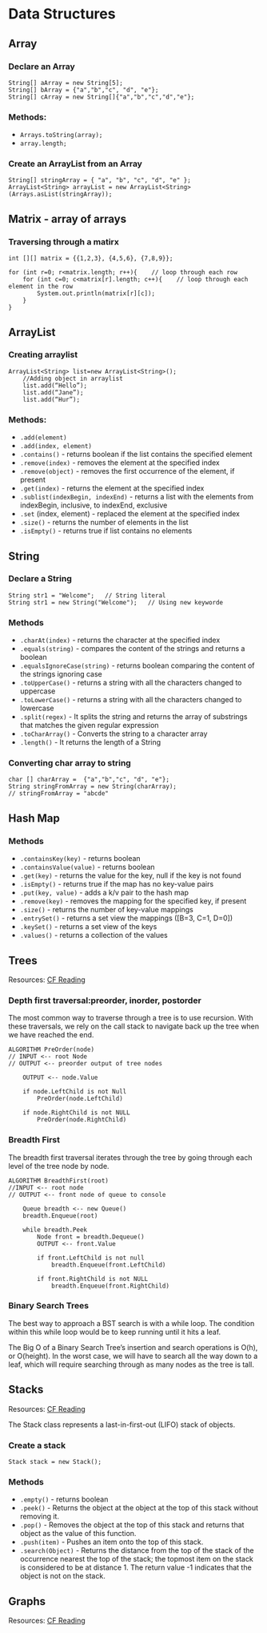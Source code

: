 # Data Structures

## Array

### Declare an Array
```
String[] aArray = new String[5];
String[] bArray = {"a","b","c", "d", "e"};
String[] cArray = new String[]{"a","b","c","d","e"};
```

### Methods: 

- ```Arrays.toString(array);``` 
- ```array.length;```

### Create an ArrayList from an Array
```
String[] stringArray = { "a", "b", "c", "d", "e" };
ArrayList<String> arrayList = new ArrayList<String>(Arrays.asList(stringArray));
```

## Matrix - array of arrays
### Traversing through a matirx
```
int [][] matrix = {{1,2,3}, {4,5,6}, {7,8,9}};

for (int r=0; r<matrix.length; r++){    // loop through each row
	for (int c=0; c<matrix[r].length; c++){    // loop through each element in the row
		System.out.println(matrix[r][c]);
	}
} 
```

## ArrayList
### Creating arraylist 
``` 
ArrayList<String> list=new ArrayList<String>();   
    //Adding object in arraylist   
    list.add(“Hello”);      
    list.add(“Jane”);  
    list.add(“Hur”);  
```
### Methods: 
- ```.add(element)```
- ```.add(index, element)```
- ```.contains()``` - returns boolean if the list contains the specified element
- ```.remove(index)``` - removes the element at the specified index
- ```.remove(object)``` - removes the first occurrence of the element, if present
- ```.get(index)``` - returns the element at the specified index
- ```.sublist(indexBegin, indexEnd)``` - returns a list with the elements from indexBegin, inclusive, to indexEnd, exclusive
- ```.set``` (index, element) - replaced the element at the specified index
- ```.size()``` - returns the number of elements in the list
- ```.isEmpty()``` - returns true if list contains no elements


## String

### Declare a String
 ```
 String str1 = "Welcome";   // String literal
 String str1 = new String("Welcome");   // Using new keyworde
 ```

 ### Methods

- ```.charAt(index)``` - returns the character at the specified index
- ```.equals(string)``` - compares the content of the strings and returns a boolean
- ```.equalsIgnoreCase(string)``` - returns boolean comparing the content of the strings ignoring case
- ```.toUpperCase()``` - returns a string with all the characters changed to uppercase
- ```.toLowerCase()``` - returns a string with all the characters changed to lowercase
- ```.split(regex)``` - It splits the string and returns the array of substrings that matches the given regular expression
- ```.toCharArray()``` - Converts the string to a character array
- ```.length()``` - It returns the length of a String

### Converting char array to string

```
char [] charArray =  {"a","b","c", "d", "e"};
String stringFromArray = new String(charArray);
// stringFromArray = "abcde"
```
## Hash Map

### Methods
- ```.containsKey(key)``` - returns boolean
- ```.containsValue(value)``` - returns boolean
- ```.get(key)``` - returns the value for the key, null if the key is not found
- ```.isEmpty()``` - returns true if the map has no key-value pairs
- ```.put(key, value)``` - adds a k/v pair to the hash map
- ```.remove(key)``` - removes the mapping for the specified key, if present
- ```.size()``` - returns the number of key-value mappings
- ```.entrySet()``` - returns a set view the mappings ([B=3, C=1, D=0])
- ```.keySet()``` - returns a set view of the keys
- ```.values()``` - returns a collection of the values

## Trees

Resources: [CF Reading](https://codefellows.github.io/common_curriculum/data_structures_and_algorithms/Code_401/class-15/resources/Trees.html)

### Depth first traversal:preorder, inorder, postorder

The most common way to traverse through a tree is to use recursion. With these traversals, we rely on the call stack to navigate back up the tree when we have reached the end.

``` 
ALGORITHM PreOrder(node)
// INPUT <-- root Node
// OUTPUT <-- preorder output of tree nodes

    OUTPUT <-- node.Value

    if node.LeftChild is not Null
        PreOrder(node.LeftChild)

    if node.RightChild is not NULL
        PreOrder(node.RightChild)
```

### Breadth First
The breadth first traversal iterates through the tree by going through each level of the tree node by node.
```
ALGORITHM BreadthFirst(root)
//INPUT <-- root node
// OUTPUT <-- front node of queue to console

    Queue breadth <-- new Queue()
	breadth.Enqueue(root)
		
	while breadth.Peek
	    Node front = breadth.Dequeue()
		OUTPUT <-- front.Value

		if front.LeftChild is not null
			breadth.Enqueue(front.LeftChild)

		if front.RightChild is not NULL
			breadth.Enqueue(front.RightChild)
```

### Binary Search Trees

The best way to approach a BST search is with a while loop. The condition within this while loop would be to keep running until it hits a leaf.

The Big O of a Binary Search Tree’s insertion and search operations is O(h), or O(height). In the worst case, we will have to search all the way down to a leaf, which will require searching through as many nodes as the tree is tall.

## Stacks
Resources: [CF Reading](https://codefellows.github.io/common_curriculum/data_structures_and_algorithms/Code_401/class-10/resources/stacks_and_queues.html)

The Stack class represents a last-in-first-out (LIFO) stack of objects.

### Create a stack

```Stack stack = new Stack();```

### Methods
- ```.empty()``` - returns boolean
- ```.peek()``` - Returns the object at the object at the top of this stack without removing it.
- ```.pop()``` - Removes the object at the top of this stack and returns that object as the value of this function.
- ```.push(item)``` - Pushes an item onto the top of this stack.
- ```.search(Object)``` - Returns the distance from the top of the stack of the occurrence nearest the top of the stack; the topmost item on the stack is considered to be at distance 1. The return value -1 indicates that the object is not on the stack.


## Graphs

Resources: [CF Reading](https://codefellows.github.io/common_curriculum/data_structures_and_algorithms/Code_401/class-35/resources/graphs.html)
